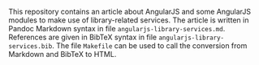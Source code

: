 This repository contains an article about AngularJS and some AngularJS modules
to make use of library-related services. The article is written in Pandoc
Markdown syntax in file `angularjs-library-services.md`. References are given
in BibTeX syntax in file `angularjs-library-services.bib`. The file `Makefile`
can be used to call the conversion from Markdown and BibTeX to HTML.
